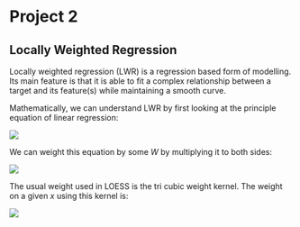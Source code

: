 # Project 2

## Locally Weighted Regression

Locally weighted regression (LWR) is a regression based form of modelling. Its main feature is that it is able to fit a complex relationship between a target and its feature(s) while maintaining a smooth curve.

Mathematically, we can understand LWR by first looking at the principle equation of linear regression:

<img src="https://render.githubusercontent.com/render/math?math=$\large y = X\cdot\beta \pm \sigma\epsilon">

We can weight this equation by some *W* by multiplying it to both sides:

<img src="https://render.githubusercontent.com/render/math?math=\large Wy = WX\cdot\beta \pm \sigma W\epsilon">

The usual weight used in LOESS is the tri cubic weight kernel. The weight on a given *x* using this kernel is: 

<img src="https://render.githubusercontent.com/render/math?math=w(x) = (1-|d|^3)^3">

